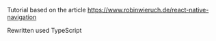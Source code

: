 
Tutorial based on the article https://www.robinwieruch.de/react-native-navigation

Rewritten used TypeScript
